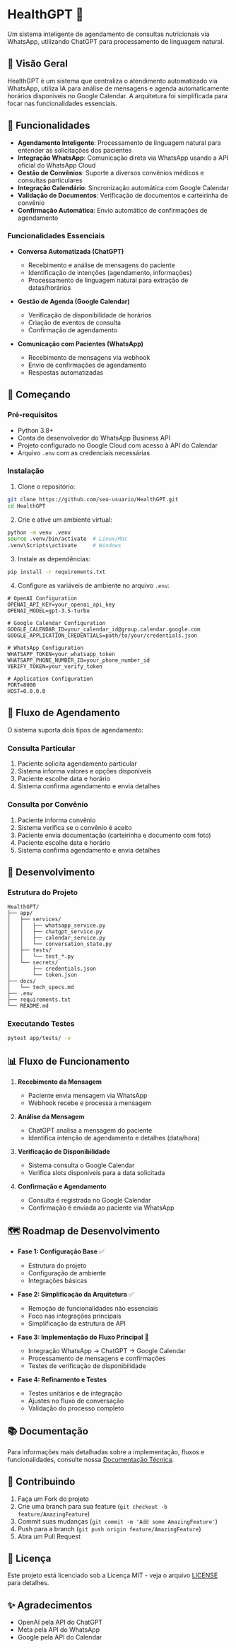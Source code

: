 # HealthGPT 🏥

Um sistema inteligente de agendamento de consultas nutricionais via WhatsApp, utilizando ChatGPT para processamento de linguagem natural.

## 🧠 Visão Geral

HealthGPT é um sistema que centraliza o atendimento automatizado via WhatsApp, utiliza IA para análise de mensagens e agenda automaticamente horários disponíveis no Google Calendar. A arquitetura foi simplificada para focar nas funcionalidades essenciais.

## 🌟 Funcionalidades

- **Agendamento Inteligente**: Processamento de linguagem natural para entender as solicitações dos pacientes
- **Integração WhatsApp**: Comunicação direta via WhatsApp usando a API oficial do WhatsApp Cloud
- **Gestão de Convênios**: Suporte a diversos convênios médicos e consultas particulares
- **Integração Calendário**: Sincronização automática com Google Calendar
- **Validação de Documentos**: Verificação de documentos e carteirinha de convênio
- **Confirmação Automática**: Envio automático de confirmações de agendamento

### Funcionalidades Essenciais

- **Conversa Automatizada (ChatGPT)**

  - Recebimento e análise de mensagens do paciente
  - Identificação de intenções (agendamento, informações)
  - Processamento de linguagem natural para extração de datas/horários

- **Gestão de Agenda (Google Calendar)**

  - Verificação de disponibilidade de horários
  - Criação de eventos de consulta
  - Confirmação de agendamento

- **Comunicação com Pacientes (WhatsApp)**
  - Recebimento de mensagens via webhook
  - Envio de confirmações de agendamento
  - Respostas automatizadas

## 🚀 Começando

### Pré-requisitos

- Python 3.8+
- Conta de desenvolvedor do WhatsApp Business API
- Projeto configurado no Google Cloud com acesso à API do Calendar
- Arquivo `.env` com as credenciais necessárias

### Instalação

1. Clone o repositório:

```bash
git clone https://github.com/seu-usuario/HealthGPT.git
cd HealthGPT
```

2. Crie e ative um ambiente virtual:

```bash
python -m venv .venv
source .venv/bin/activate  # Linux/Mac
.venv\Scripts\activate     # Windows
```

3. Instale as dependências:

```bash
pip install -r requirements.txt
```

4. Configure as variáveis de ambiente no arquivo `.env`:

```env
# OpenAI Configuration
OPENAI_API_KEY=your_openai_api_key
OPENAI_MODEL=gpt-3.5-turbo

# Google Calendar Configuration
GOOGLE_CALENDAR_ID=your_calendar_id@group.calendar.google.com
GOOGLE_APPLICATION_CREDENTIALS=path/to/your/credentials.json

# WhatsApp Configuration
WHATSAPP_TOKEN=your_whatsapp_token
WHATSAPP_PHONE_NUMBER_ID=your_phone_number_id
VERIFY_TOKEN=your_verify_token

# Application Configuration
PORT=8000
HOST=0.0.0.0
```

## 📱 Fluxo de Agendamento

O sistema suporta dois tipos de agendamento:

### Consulta Particular

1. Paciente solicita agendamento particular
2. Sistema informa valores e opções disponíveis
3. Paciente escolhe data e horário
4. Sistema confirma agendamento e envia detalhes

### Consulta por Convênio

1. Paciente informa convênio
2. Sistema verifica se o convênio é aceito
3. Paciente envia documentação (carteirinha e documento com foto)
4. Paciente escolhe data e horário
5. Sistema confirma agendamento e envia detalhes

## 🔧 Desenvolvimento

### Estrutura do Projeto

```
HealthGPT/
├── app/
│   ├── services/
│   │   ├── whatsapp_service.py
│   │   ├── chatgpt_service.py
│   │   ├── calendar_service.py
│   │   └── conversation_state.py
│   ├── tests/
│   │   └── test_*.py
│   └── secrets/
│       ├── credentials.json
│       └── token.json
├── docs/
│   └── tech_specs.md
├── .env
├── requirements.txt
└── README.md
```

### Executando Testes

```bash
pytest app/tests/ -v
```

## 📊 Fluxo de Funcionamento

1. **Recebimento da Mensagem**

   - Paciente envia mensagem via WhatsApp
   - Webhook recebe e processa a mensagem

2. **Análise da Mensagem**

   - ChatGPT analisa a mensagem do paciente
   - Identifica intenção de agendamento e detalhes (data/hora)

3. **Verificação de Disponibilidade**

   - Sistema consulta o Google Calendar
   - Verifica slots disponíveis para a data solicitada

4. **Confirmação e Agendamento**
   - Consulta é registrada no Google Calendar
   - Confirmação é enviada ao paciente via WhatsApp

## 🗺️ Roadmap de Desenvolvimento

- **Fase 1: Configuração Base** ✅

  - Estrutura do projeto
  - Configuração de ambiente
  - Integrações básicas

- **Fase 2: Simplificação da Arquitetura** ✅

  - Remoção de funcionalidades não essenciais
  - Foco nas integrações principais
  - Simplificação da estrutura de API

- **Fase 3: Implementação do Fluxo Principal** 🚧

  - Integração WhatsApp → ChatGPT → Google Calendar
  - Processamento de mensagens e confirmações
  - Testes de verificação de disponibilidade

- **Fase 4: Refinamento e Testes**
  - Testes unitários e de integração
  - Ajustes no fluxo de conversação
  - Validação do processo completo

## 📚 Documentação

Para informações mais detalhadas sobre a implementação, fluxos e funcionalidades, consulte nossa [Documentação Técnica](docs/tech_specs.md).

## 🤝 Contribuindo

1. Faça um Fork do projeto
2. Crie uma branch para sua feature (`git checkout -b feature/AmazingFeature`)
3. Commit suas mudanças (`git commit -m 'Add some AmazingFeature'`)
4. Push para a branch (`git push origin feature/AmazingFeature`)
5. Abra um Pull Request

## 📄 Licença

Este projeto está licenciado sob a Licença MIT - veja o arquivo [LICENSE](LICENSE) para detalhes.

## ✨ Agradecimentos

- OpenAI pela API do ChatGPT
- Meta pela API do WhatsApp
- Google pela API do Calendar
